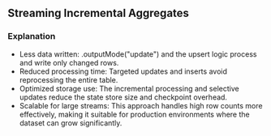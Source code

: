 ## Streaming Incremental Aggregates
### Explanation
- Less data written: .outputMode("update") and the upsert logic process and write only changed rows.
- Reduced processing time: Targeted updates and inserts avoid reprocessing the entire table.
- Optimized storage use: The incremental processing and selective updates reduce the state store size and checkpoint overhead.
- Scalable for large streams: This approach handles high row counts more effectively, making it suitable for production environments where the dataset can grow significantly.